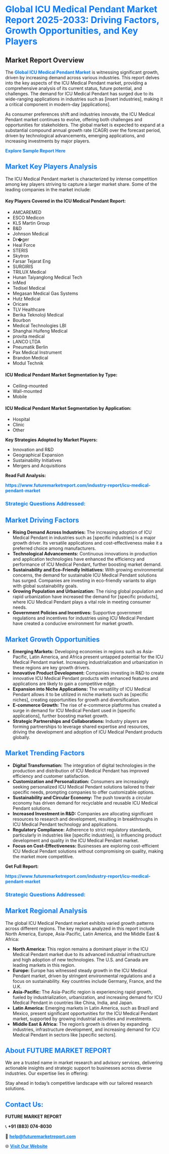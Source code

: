 <h1 style="color: #007BFF;">Global ICU Medical Pendant Market Report 2025-2033: Driving Factors, Growth Opportunities, and Key Players</h1>

<section id="overview">
<h2>Market Report Overview</h2>
<p>The <a href="https://www.futuremarketreport.com/industry-report/icu-medical-pendant-market" style="color: #007BFF; text-decoration: none;"><strong>Global ICU Medical Pendant Market</strong></a> is witnessing significant growth, driven by increasing demand across various industries. This report delves into the key aspects of the ICU Medical Pendant market, providing a comprehensive analysis of its current status, future potential, and challenges. The demand for ICU Medical Pendant has surged due to its wide-ranging applications in industries such as [insert industries], making it a critical component in modern-day [applications].</p>
<p>As consumer preferences shift and industries innovate, the ICU Medical Pendant market continues to evolve, offering both challenges and opportunities for stakeholders. The global market is expected to expand at a substantial compound annual growth rate (CAGR) over the forecast period, driven by technological advancements, emerging applications, and increasing investments by major players.</p>
</section>

<section id="overview">
<p><a href="https://www.futuremarketreport.com/request-sample/reportId=77334" style="color: #007BFF; text-decoration: none;"><strong>Explore Sample Report Here</strong></a></p>
</section>

<section id="key-players">
<h2 style="color: #007BFF;">Market Key Players Analysis</h2>
<p>The ICU Medical Pendant market is characterized by intense competition among key players striving to capture a larger market share. Some of the leading companies in the market include:</p>
<h4>Key Players Covered in the ICU Medical Pendant Report:</h4>
<ul><li>AMCAREMED</li><li>ESCO Medicon</li><li>KLS Martin Group</li><li>B&amp;D</li><li>Johnson Medical</li><li>Dr�ger</li><li>Heal Force</li><li>STERIS</li><li>Skytron</li><li>Farsar Tejarat Eng</li><li>SURGIRIS</li><li>TRILUX Medical</li><li>Hunan Taiyanglong Medical Tech</li><li>InMed</li><li>Tedisel Medical</li><li>Megasan Medical Gas Systems</li><li>Hutz Medical</li><li>Oricare</li><li>TLV Healthcare</li><li>Berika Teknoloji Medical</li><li>Bourbon</li><li>Medical Technologies LBI</li><li>Shanghai Huifeng Medical</li><li>provita medical</li><li>LANCO LTDA</li><li>Pneumatik Berlin</li><li>Pax Medical Instrument</li><li>Brandon Medical</li><li>Modul Technik</li></ul>
<h4>ICU Medical Pendant Market Segmentation by Type:</h4>
<ul><li>Ceiling-mounted</li><li>Wall-mounted</li><li>Mobile</li></ul>

<h4>ICU Medical Pendant Market Segmentation by Application:</h4>
<ul><li>Hospital</li><li>Clinic</li><li>Other</li></ul>
<p><strong>Key Strategies Adopted by Market Players:</strong></p>
<ul>
<li>Innovation and R&D</li>
<li>Geographical Expansion</li>
<li>Sustainability Initiatives</li>
<li>Mergers and Acquisitions</li>
</ul>
</section>

<section>
<p><strong>Read Full Analysis: </strong></p><a href="https://www.futuremarketreport.com/industry-report/icu-medical-pendant-market" style="color: #007BFF; text-decoration: none;"><strong>https://www.futuremarketreport.com/industry-report/icu-medical-pendant-market</strong></a>
<h3 style="color: #007BFF;">Strategic Questions Addressed:</h3>
</section>

<section id="driving-factors">
<h2 style="color: #007BFF;">Market Driving Factors</h2>
<ul>
<li><strong>Rising Demand Across Industries:</strong> The increasing adoption of ICU Medical Pendant in industries such as [specific industries] is a major growth driver. Its versatile applications and cost-effectiveness make it a preferred choice among manufacturers.</li>
<li><strong>Technological Advancements:</strong> Continuous innovations in production and application technologies have enhanced the efficiency and performance of ICU Medical Pendant, further boosting market demand.</li>
<li><strong>Sustainability and Eco-Friendly Initiatives:</strong> With growing environmental concerns, the demand for sustainable ICU Medical Pendant solutions has surged. Companies are investing in eco-friendly variants to align with global sustainability goals.</li>
<li><strong>Growing Population and Urbanization:</strong> The rising global population and rapid urbanization have increased the demand for [specific products], where ICU Medical Pendant plays a vital role in meeting consumer needs.</li>
<li><strong>Government Policies and Incentives:</strong> Supportive government regulations and incentives for industries using ICU Medical Pendant have created a conducive environment for market growth.</li>
</ul>
</section>

<section id="growth-opportunities">
<h2 style="color: #007BFF;">Market Growth Opportunities</h2>
<ul>
<li><strong>Emerging Markets:</strong> Developing economies in regions such as Asia-Pacific, Latin America, and Africa present untapped potential for the ICU Medical Pendant market. Increasing industrialization and urbanization in these regions are key growth drivers.</li>
<li><strong>Innovative Product Development:</strong> Companies investing in R&D to create innovative ICU Medical Pendant products with enhanced features and applications are likely to gain a competitive edge.</li>
<li><strong>Expansion into Niche Applications:</strong> The versatility of ICU Medical Pendant allows it to be utilized in niche markets such as [specific niches], creating opportunities for growth and diversification.</li>
<li><strong>E-commerce Growth:</strong> The rise of e-commerce platforms has created a surge in demand for ICU Medical Pendant used in [specific applications], further boosting market growth.</li>
<li><strong>Strategic Partnerships and Collaborations:</strong> Industry players are forming partnerships to leverage shared expertise and resources, driving the development and adoption of ICU Medical Pendant products globally.</li>
</ul>
</section>

<section id="trending-factors">
<h2 style="color: #007BFF;">Market Trending Factors</h2>
<ul>
<li><strong>Digital Transformation:</strong> The integration of digital technologies in the production and distribution of ICU Medical Pendant has improved efficiency and customer satisfaction.</li>
<li><strong>Customization and Personalization:</strong> Consumers are increasingly seeking personalized ICU Medical Pendant solutions tailored to their specific needs, prompting companies to offer customizable options.</li>
<li><strong>Sustainability and Circular Economy:</strong> The push towards a circular economy has driven demand for recyclable and reusable ICU Medical Pendant solutions.</li>
<li><strong>Increased Investment in R&D:</strong> Companies are allocating significant resources to research and development, resulting in breakthroughs in ICU Medical Pendant technology and applications.</li>
<li><strong>Regulatory Compliance:</strong> Adherence to strict regulatory standards, particularly in industries like [specific industries], is influencing product development and quality in the ICU Medical Pendant market.</li>
<li><strong>Focus on Cost-Effectiveness:</strong> Businesses are exploring cost-efficient ICU Medical Pendant solutions without compromising on quality, making the market more competitive.</li>
</ul>
</section>

<section>
<p><strong>Get Full Report: </strong></p><a href="https://www.futuremarketreport.com/industry-report/icu-medical-pendant-market" style="color: #007BFF; text-decoration: none;"><strong>https://www.futuremarketreport.com/industry-report/icu-medical-pendant-market</strong></a>
<h3 style="color: #007BFF;">Strategic Questions Addressed:</h3>
</section>


<section id="regional-analysis">
<h2 style="color: #007BFF;">Market Regional Analysis</h2>
<p>The global ICU Medical Pendant market exhibits varied growth patterns across different regions. The key regions analyzed in this report include North America, Europe, Asia-Pacific, Latin America, and the Middle East & Africa:</p>
<ul>
<li><strong>North America:</strong> This region remains a dominant player in the ICU Medical Pendant market due to its advanced industrial infrastructure and high adoption of new technologies. The U.S. and Canada are leading markets in this region.</li>
<li><strong>Europe:</strong> Europe has witnessed steady growth in the ICU Medical Pendant market, driven by stringent environmental regulations and a focus on sustainability. Key countries include Germany, France, and the U.K.</li>
<li><strong>Asia-Pacific:</strong> The Asia-Pacific region is experiencing rapid growth, fueled by industrialization, urbanization, and increasing demand for ICU Medical Pendant in countries like China, India, and Japan.</li>
<li><strong>Latin America:</strong> Emerging markets in Latin America, such as Brazil and Mexico, present significant opportunities for the ICU Medical Pendant market, supported by growing industrial activities and investments.</li>
<li><strong>Middle East & Africa:</strong> The region’s growth is driven by expanding industries, infrastructure development, and increasing demand for ICU Medical Pendant in sectors like [specific sectors].</li>
</ul>
</section>

<footer>
<h2 style="color: #007BFF;">About FUTURE MARKET REPORT</h2>
<p>We are a trusted name in market research and advisory services, delivering actionable insights and strategic support to businesses across diverse industries. Our expertise lies in offering:</p>

<p>Stay ahead in today’s competitive landscape with our tailored research solutions.</p>

<h2 style="color: #007BFF;">Contact Us:</h2>
<p><strong>FUTURE MARKET REPORT</strong></p>
<p>📞 <strong>+91 (883) 074-8030</strong></p>
<p>📧 <strong><a href="mailto:help@futuremarketreport.com" style="color: #007BFF;">help@futuremarketreport.com</a></strong></p>
<p>🌐 <strong><a href="https://www.futuremarketreport.com/" style="color: #007BFF;">Visit Our Website</a></strong></p>
</footer>